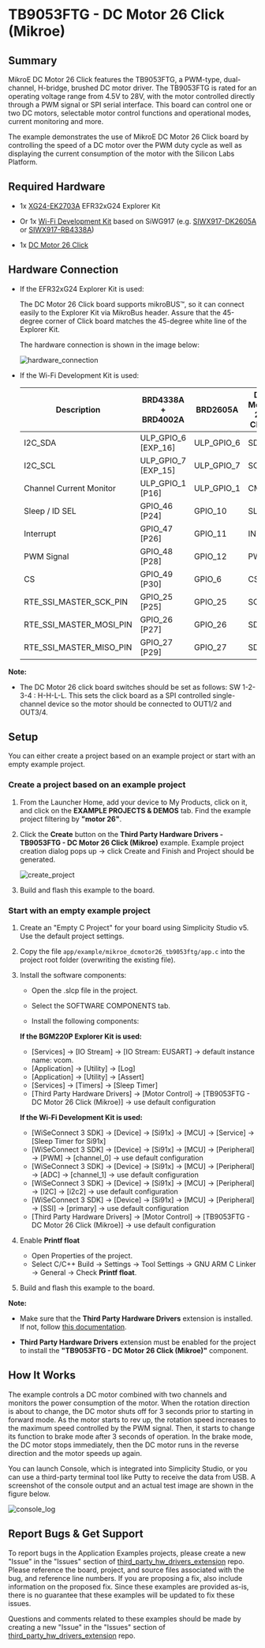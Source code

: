 # TB9053FTG - DC Motor 26 Click (Mikroe) #

## Summary ##

MikroE DC Motor 26 Click features the TB9053FTG, a PWM-type, dual-channel, H-bridge, brushed DC motor driver. The TB9053FTG is rated for an operating voltage range from 4.5V to 28V, with the motor controlled directly through a PWM signal or SPI serial interface. This board can control one or two DC motors, selectable motor control functions and operational modes, current monitoring and more.

The example demonstrates the use of MikroE DC Motor 26 Click board by controlling the speed of a DC motor over the PWM duty cycle as well as displaying the current consumption of the motor with the Silicon Labs Platform.

## Required Hardware ##

- 1x [XG24-EK2703A](https://www.silabs.com/development-tools/wireless/efr32xg24-explorer-kit) EFR32xG24 Explorer Kit

- Or 1x [Wi-Fi Development Kit](https://www.silabs.com/development-tools/wireless/wi-fi) based on SiWG917 (e.g. [SIWX917-DK2605A](https://www.silabs.com/development-tools/wireless/wi-fi/siwx917-dk2605a-wifi-6-bluetooth-le-soc-dev-kit) or [SIWX917-RB4338A](https://www.silabs.com/development-tools/wireless/wi-fi/siwx917-rb4338a-wifi-6-bluetooth-le-soc-radio-board))

- 1x [DC Motor 26 Click](https://www.mikroe.com/dc-motor-26-click)

## Hardware Connection ##

- If the EFR32xG24 Explorer Kit is used:

  The DC Motor 26 Click board supports mikroBUS™, so it can connect easily to the Explorer Kit via MikroBus header. Assure that the 45-degree corner of Click board matches the 45-degree white line of the Explorer Kit.

  The hardware connection is shown in the image below:

  ![hardware_connection](image/hardware_connection.png)

- If the Wi-Fi Development Kit is used:

  | Description  | BRD4338A + BRD4002A | BRD2605A     | DC Motor 26 Click |
  | ------------ | ------------- | ------------------ | ----------------- |
  | I2C_SDA      | ULP_GPIO_6 [EXP_16] | ULP_GPIO_6   | SDA               |
  | I2C_SCL      | ULP_GPIO_7 [EXP_15] | ULP_GPIO_7   | SCL               |
  | Channel Current Monitor  | ULP_GPIO_1 [P16]  | ULP_GPIO_1 | CM        |
  | Sleep / ID SEL           | GPIO_46 [P24] | GPIO_10        | SLP       |
  | Interrupt                | GPIO_47 [P26] | GPIO_11        | INT       |
  | PWM Signal               | GPIO_48 [P28] | GPIO_12        | PWM       |
  | CS                       | GPIO_49 [P30] | GPIO_6         | CS        |
  | RTE_SSI_MASTER_SCK_PIN   | GPIO_25 [P25] | GPIO_25        | SCK       |
  | RTE_SSI_MASTER_MOSI_PIN  | GPIO_26 [P27] | GPIO_26        | SDI       |
  | RTE_SSI_MASTER_MISO_PIN  | GPIO_27 [P29] | GPIO_27        | SDO       |

**Note:**

- The DC Motor 26 click board switches should be set as follows: SW 1-2-3-4 : H-H-L-L. This sets the click board as a SPI controlled single-channel device so the motor should be connected to OUT1/2 and OUT3/4.

## Setup ##

You can either create a project based on an example project or start with an empty example project.

### Create a project based on an example project ###

1. From the Launcher Home, add your device to My Products, click on it, and click on the **EXAMPLE PROJECTS & DEMOS** tab. Find the example project filtering by **"motor 26"**.

2. Click the **Create** button on the **Third Party Hardware Drivers - TB9053FTG - DC Motor 26 Click (Mikroe)** example. Example project creation dialog pops up -> click Create and Finish and Project should be generated.

    ![create_project](image/create_project.png)

3. Build and flash this example to the board.

### Start with an empty example project ###

1. Create an "Empty C Project" for your board using Simplicity Studio v5. Use the default project settings.

2. Copy the file `app/example/mikroe_dcmotor26_tb9053ftg/app.c` into the project root folder (overwriting the existing file).

3. Install the software components:

    - Open the .slcp file in the project.

    - Select the SOFTWARE COMPONENTS tab.

    - Install the following components:

    **If the BGM220P Explorer Kit is used:**

      - [Services] → [IO Stream] → [IO Stream: EUSART] → default instance name: vcom.
      - [Application] → [Utility] → [Log]
      - [Application] → [Utility] → [Assert]
      - [Services] → [Timers] → [Sleep Timer]
      - [Third Party Hardware Drivers] → [Motor Control] → [TB9053FTG - DC Motor 26 Click (Mikroe)] → use default configuration

    **If the Wi-Fi Development Kit is used:**

      - [WiSeConnect 3 SDK] → [Device] → [Si91x] → [MCU] → [Service] → [Sleep Timer for Si91x]
      - [WiSeConnect 3 SDK] → [Device] → [Si91x] → [MCU] → [Peripheral] → [PWM] → [channel_0] → use default configuration
      - [WiSeConnect 3 SDK] → [Device] → [Si91x] → [MCU] → [Peripheral] → [ADC] → [channel_1] → use default configuration
      - [WiSeConnect 3 SDK] → [Device] → [Si91x] → [MCU] → [Peripheral] → [I2C] → [i2c2] → use default configuration
      - [WiSeConnect 3 SDK] → [Device] → [Si91x] → [MCU] → [Peripheral] → [SSI] → [primary] → use default configuration
      - [Third Party Hardware Drivers] → [Motor Control] → [TB9053FTG - DC Motor 26 Click (Mikroe)] → use default configuration

4. Enable **Printf float**

   - Open Properties of the project.
   - Select C/C++ Build → Settings → Tool Settings → GNU ARM C Linker → General → Check **Printf float**.

5. Build and flash this example to the board.

**Note:**

- Make sure that the **Third Party Hardware Drivers** extension is installed. If not, follow [this documentation](https://github.com/SiliconLabs/third_party_hw_drivers_extension/blob/master/README.md#how-to-add-to-simplicity-studio-ide).

- **Third Party Hardware Drivers** extension must be enabled for the project to install the **"TB9053FTG - DC Motor 26 Click (Mikroe)"** component.

## How It Works ##

The example controls a DC motor combined with two channels and monitors the power consumption of the motor. When the rotation direction is about to change, the DC motor shuts off for 3 seconds prior to starting in forward mode. As the motor starts to rev up, the rotation speed increases to the maximum speed controlled by the PWM signal. Then, it starts to change its function to brake mode after 3 seconds of operation. In the brake mode, the DC motor stops immediately, then the DC motor runs in the reverse direction and the motor speeds up again.

You can launch Console, which is integrated into Simplicity Studio, or you can use a third-party terminal tool like Putty to receive the data from USB. A screenshot of the console output and an actual test image are shown in the figure below.

![console_log](image/console_log.png)

## Report Bugs & Get Support ##

To report bugs in the Application Examples projects, please create a new "Issue" in the "Issues" section of [third_party_hw_drivers_extension](https://github.com/SiliconLabs/third_party_hw_drivers_extension) repo. Please reference the board, project, and source files associated with the bug, and reference line numbers. If you are proposing a fix, also include information on the proposed fix. Since these examples are provided as-is, there is no guarantee that these examples will be updated to fix these issues.

Questions and comments related to these examples should be made by creating a new "Issue" in the "Issues" section of [third_party_hw_drivers_extension](https://github.com/SiliconLabs/third_party_hw_drivers_extension) repo.

